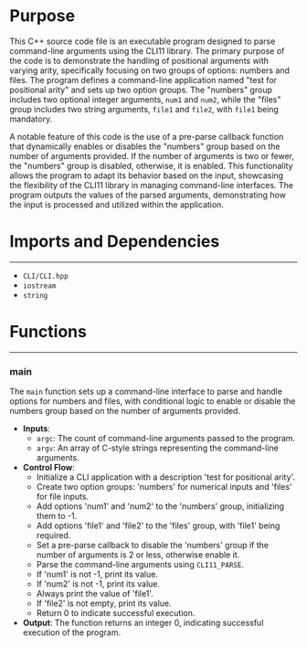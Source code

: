# Purpose
This C++ source code file is an executable program designed to parse command-line arguments using the CLI11 library. The primary purpose of the code is to demonstrate the handling of positional arguments with varying arity, specifically focusing on two groups of options: numbers and files. The program defines a command-line application named "test for positional arity" and sets up two option groups. The "numbers" group includes two optional integer arguments, `num1` and `num2`, while the "files" group includes two string arguments, `file1` and `file2`, with `file1` being mandatory.

A notable feature of this code is the use of a pre-parse callback function that dynamically enables or disables the "numbers" group based on the number of arguments provided. If the number of arguments is two or fewer, the "numbers" group is disabled, otherwise, it is enabled. This functionality allows the program to adapt its behavior based on the input, showcasing the flexibility of the CLI11 library in managing command-line interfaces. The program outputs the values of the parsed arguments, demonstrating how the input is processed and utilized within the application.
# Imports and Dependencies

---
- `CLI/CLI.hpp`
- `iostream`
- `string`


# Functions

---
### main<!-- {{#callable:main}} -->
The `main` function sets up a command-line interface to parse and handle options for numbers and files, with conditional logic to enable or disable the numbers group based on the number of arguments provided.
- **Inputs**:
    - `argc`: The count of command-line arguments passed to the program.
    - `argv`: An array of C-style strings representing the command-line arguments.
- **Control Flow**:
    - Initialize a CLI application with a description 'test for positional arity'.
    - Create two option groups: 'numbers' for numerical inputs and 'files' for file inputs.
    - Add options 'num1' and 'num2' to the 'numbers' group, initializing them to -1.
    - Add options 'file1' and 'file2' to the 'files' group, with 'file1' being required.
    - Set a pre-parse callback to disable the 'numbers' group if the number of arguments is 2 or less, otherwise enable it.
    - Parse the command-line arguments using `CLI11_PARSE`.
    - If 'num1' is not -1, print its value.
    - If 'num2' is not -1, print its value.
    - Always print the value of 'file1'.
    - If 'file2' is not empty, print its value.
    - Return 0 to indicate successful execution.
- **Output**: The function returns an integer 0, indicating successful execution of the program.


